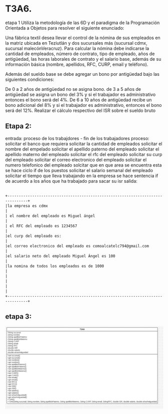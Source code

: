 # T3A6.
etapa 1
Utiliza la metodología de las 6D y el paradigma de la Programación Orientada a Objetos para resolver el siguiente enunciado:

Una fábrica textil desea llevar el control de la nómina de sus empleados en la matriz ubicada en Teziutlán y dos sucursales más (sucursal cdmx, sucursal malecónVeracruz). Para calcular la nómina debe indicarse la cantidad de empleados, número de contrato, tipo de empleado, años de antigüedad, las horas laborales de contrato y el salario base, además de su información básica (nombre, apellidos, RFC, CURP, email y teléfono).

Además del sueldo base se debe agregar un bono por antigüedad bajo las siguientes condiciones:

De 0 a 2 años de antigüedad no se asigna bono. de 3 a 5 años de antigüedad se asigna un bono del 3% y si el trabajador es administrativo entonces el bono será del 4%. De 6 a 10 años de antigüedad recibe un bono adicional del 8% y si el trabajador es administrativo, entonces el bono será del 12%. Realizar el cálculo respectivo del ISR sobre el sueldo bruto

## Etapa 2:
entrada:
proceso de los trabajdores - fin de los trabajadores
proceso:
solicitar el banco que requiera
solicitar la cantidad de empleados
solicitar el nombre del empelado
solicitar el apellido paterno del empleado
solicitar el apellido materno del empleado
solicitar el rfc del empleado
solicitar su curp del empleado
solicitar el correo electronico del empleado
solicitar el numero telefonico del empleado
solcitar que en que area se encuentra esta
se hace ciclo if de los puestos
solicitar el salario semanal del empleado
solicitar el tiempo que lleva trabajando en la empresa
se hace sentencia if de acuerdo a los años que ha trabajado para sacar su isr
salida:
~~~

+-------------------------------------------------------------------------------+
|la empresa es cdmx                                                             |
| el nombre del empleado es Miguel ángel                                        |
| el RFC del empleado es 1234567                                                |
|el curp del empleado es:                                                       |
|el correo electronico del empleado es comoalcatelc794@gmail.com                |
|el salario neto del empleado Miguel Ángel es 100                               |
|la nomina de todos los empleados es de 1000                                    |
|                                                                               |
|                                                                               |
+-------------------------------------------------------------------------------+
~~~

## etapa 3:
![](https://github.com/MiguelAngelbarrientos/T3A6./blob/main/be682dd8-603d-4b19-bff3-4b5db36f9dcd.jpg)

## 
